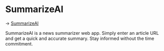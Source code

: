 # SummarizeAI

 
-> [SummarizeAI](https://summarizeai-2gs8.onrender.com)

SummarizeAI is a news summarizer web app. Simply enter an article URL and get a quick and accurate summary. Stay informed without the time commitment.
